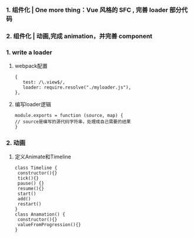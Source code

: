 
### 1. 组件化 | One more thing：Vue 风格的 SFC , 完善 loader 部分代码
### 2. 组件化 | 动画,完成 animation，并完善 component

### 1. write a loader

1. webpack配置

   ```
   {
      test: /\.view$/,
      loader: require.resolve("./myloader.js"),
   },
   ```

2. 编写loader逻辑

   ```
   module.exports = function (source, map) {
   // source是编写的源代码字符串，处理成自己需要的结果
   }
   ```

### 2. 动画

1. 定义Animate和Timeline

   ```
   class Timeline {
   	constructor(){}
   	tick(){}
   	pause() {}
   	resume(){}
   	start()
   	add()
   	restart()
   }
   class Anamation() {
   	constructor(){}
   	valueFromProgression(){}
   }
   ```
